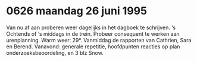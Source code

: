 # 0626 maandag 26 juni 1995
Van nu af aan proberen weer dagelijks in het dagboek te schrijven. ‘s Ochtends of ‘s middags in de trein. Probeer consequent te werken aan urenplanning. Warm weer: 29°. Vanmiddag de rapporten van Cathrien, Sara en Berend. Vanavond: generale repetitie, hoofdpunten reacties op plan onderzoeksbeoordeling, en 3 blz Snow.